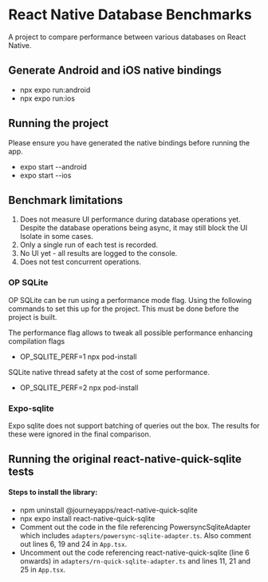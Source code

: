 # React Native Database Benchmarks

A project to compare performance between various databases on React Native.

## Generate Android and iOS native bindings

- npx expo run:android
- npx expo run:ios

## Running the project

Please ensure you have generated the native bindings before running the app.

- expo start --android
- expo start --ios

## Benchmark limitations

1. Does not measure UI performance during database operations yet. Despite the database operations being async, it may still
   block the UI Isolate in some cases.
2. Only a single run of each test is recorded.
3. No UI yet - all results are logged to the console.
4. Does not test concurrent operations.

### OP SQLite

OP SQLite can be run using a performance mode flag. Using the following commands to set this up for the project. This must be done before the project is built.

The performance flag allows to tweak all possible performance enhancing compilation flags

- OP_SQLITE_PERF=1 npx pod-install

SQLite native thread safety at the cost of some performance.

- OP_SQLITE_PERF=2 npx pod-install

### Expo-sqlite

Expo sqlite does not support batching of queries out the box. The results for these were ignored in the final comparison.

## Running the original react-native-quick-sqlite tests

#### Steps to install the library:

- npm uninstall @journeyapps/react-native-quick-sqlite
- npx expo install react-native-quick-sqlite
- Comment out the code in the file referencing PowersyncSqliteAdapter which includes `adapters/powersync-sqlite-adapter.ts`. Also comment out lines 6, 19 and 24 in `App.tsx`.
- Uncomment out the code referencing react-native-quick-sqlite (line 6 onwards) in `adapters/rn-quick-sqlite-adapter.ts` and lines 11, 21 and 25 in `App.tsx`.

